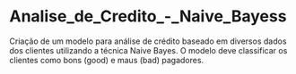 # Analise_de_Credito_-_Naive_Bayess
Criação de um modelo para análise de crédito baseado em diversos dados dos clientes utilizando a técnica Naive Bayes. O modelo deve classificar os clientes como bons (good) e maus (bad) pagadores.
